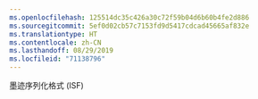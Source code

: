 ```yaml
---
ms.openlocfilehash: 125514dc35c426a30c72f59b04d6b60b4fe2d886
ms.sourcegitcommit: 5ef0d02cb57c7153fd9d5417cdcad45665af832e
ms.translationtype: HT
ms.contentlocale: zh-CN
ms.lasthandoff: 08/29/2019
ms.locfileid: "71138796"
---
```

墨迹序列化格式 (ISF)